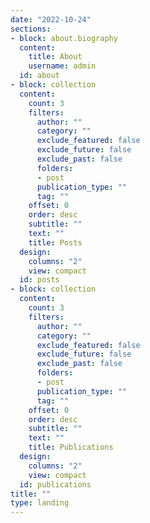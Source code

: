 ```yaml
---
date: "2022-10-24"
sections:
- block: about.biography
  content:
    title: About
    username: admin
  id: about
- block: collection
  content:
    count: 3
    filters:
      author: ""
      category: ""
      exclude_featured: false
      exclude_future: false
      exclude_past: false
      folders:
      - post
      publication_type: ""
      tag: ""
    offset: 0
    order: desc
    subtitle: ""
    text: ""
    title: Posts
  design:
    columns: "2"
    view: compact
  id: posts
- block: collection
  content:
    count: 3
    filters:
      author: ""
      category: ""
      exclude_featured: false
      exclude_future: false
      exclude_past: false
      folders:
      - post
      publication_type: ""
      tag: ""
    offset: 0
    order: desc
    subtitle: ""
    text: ""
    title: Publications
  design:
    columns: "2"
    view: compact
  id: publications
title: ""
type: landing
---
```

